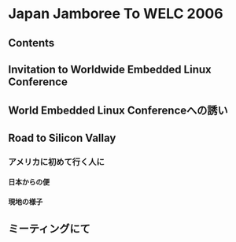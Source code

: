 # Japan Jamboree To WELC 2006
## Contents
## Invitation to Worldwide Embedded Linux Conference
## World Embedded Linux Conferenceへの誘い
## Road to Silicon Vallay
### アメリカに初めて行く人に
#### 日本からの便
#### 現地の様子
## ミーティングにて
